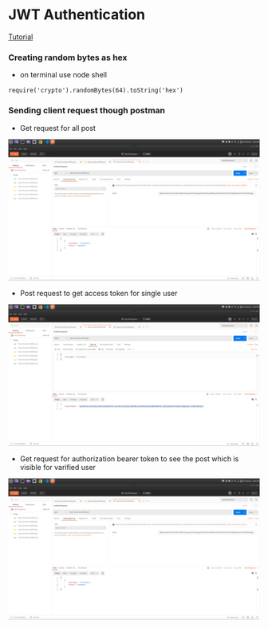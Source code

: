 # JWT Authentication

[Tutorial](https://www.youtube.com/watch?v=mbsmsi7l3r4)

### Creating random bytes as hex

 - on terminal use node shell
 
 ```
 require('crypto').randomBytes(64).toString('hex')
 ```

 ### Sending client request though postman

  - Get request for all post

  ![All posts](server/img/postman-1.png)

  - Post request to get access token for single user

  ![All posts](server/img/postman-2.png)

  - Get request for authorization bearer token to see the post which is visible for varified user

  ![All posts](server/img/postman-1.png)